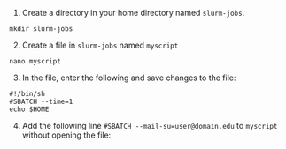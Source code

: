 1. Create a directory in your home directory named ```slurm-jobs```.

```
mkdir slurm-jobs
```

2. Create a file in ```slurm-jobs``` named ```myscript```

```
nano myscript
```

3. In the file, enter the following and save changes to the file:

```
#!/bin/sh
#SBATCH --time=1
echo $HOME
```

4. Add the following line ```#SBATCH --mail-su=user@domain.edu``` to ```myscript``` without opening the file:
